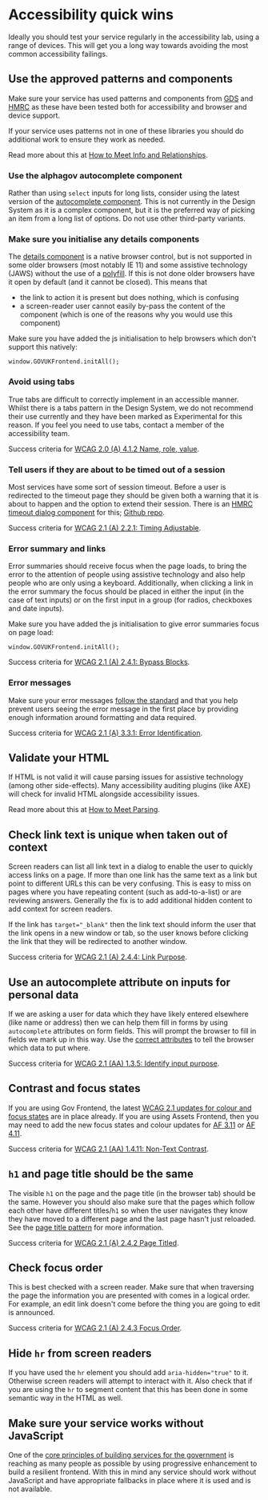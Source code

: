 # Accessibility quick wins

​Ideally you should test your service regularly in the accessibility lab, using a range of devices. This will get you a long way towards avoiding the most common accessibility failings.

## Use the approved patterns and components

Make sure your service has used patterns and components from [GDS](https://design-system.service.gov.uk/) and [HMRC](https://design.tax.service.gov.uk/hmrc-design-patterns/) as these have been tested both for accessibility and browser and device support.

If your service uses patterns not in one of these libraries you should do additional work to ensure they work as needed.

Read more about this at [How to Meet Info and Relationships](https://www.w3.org/WAI/WCAG21/quickref/#info-and-relationships).

### Use the alphagov autocomplete component

Rather than using `select` inputs for long lists, consider using the latest version of the [autocomplete component](https://github.com/alphagov/accessible-autocomplete). This is not currently in the Design System as it is a complex component, but it is the preferred way of picking an item from a long list of options. Do not use other third-party variants.

### Make sure you initialise any details components

The [details component](https://design-system.service.gov.uk/components/details/) is a native browser control, but is not supported in some older browsers (most notably IE 11) and some assistive technology (JAWS) without the use of a [polyfill](https://github.com/hmrc/assets-frontend/blob/master/assets/javascripts/modules/details.polyfill.js).
If this is not done older browsers have it open by default (and it cannot be closed). This means that
- the link to action it is present but does nothing, which is confusing
- a screen-reader user cannot easily by-pass the content of the component (which is one of the reasons why you would use this component)

Make sure you have added the js initialisation to help browsers which don't support this natively:

    window.GOVUKFrontend.initAll();

### Avoid using tabs

True tabs are difficult to correctly implement in an accessible manner. Whilst there is a tabs pattern in the Design System, we do not recommend their use currently and they have been marked as Experimental for this reason. If you feel you need to use tabs, contact a member of the accessibility team.

Success criteria for [WCAG 2.0 (A) 4.1.2 Name, role, value](https://www.w3.org/TR/UNDERSTANDING-WCAG20/ensure-compat-rsv.html).

### Tell users if they are about to be timed out of a session

Most services have some sort of session timeout. Before a user is redirected to the timeout page they should be given both a warning that it is about to happen and the option to extend their session. There is an [HMRC timeout dialog component](http://hmrc.github.io/assets-frontend/patterns/help-users-when-we-time-them-out-of-a-service/index.html) for this; [Github repo](https://github.com/hmrc/hmrc-frontend/tree/master/src/components/timeout-dialog).

Success criteria for [WCAG 2.1 (A) 2.2.1: Timing Adjustable](https://www.w3.org/WAI/WCAG21/Understanding/timing-adjustable.html).

### Error summary and links

Error summaries should receive focus when the page loads, to bring the error to the attention of people using assistive technology and also help people who are only using a keyboard. Additionally, when clicking a link in the error summary the focus should be placed in either the input (in the case of text inputs) or on the first input in a group (for radios, checkboxes and date inputs).

Make sure you have added the js initialisation to give error summaries focus on page load:

    window.GOVUKFrontend.initAll();

Success criteria for [WCAG 2.1 (A) 2.4.1: Bypass Blocks](https://www.w3.org/WAI/WCAG21/Understanding/bypass-blocks.html).

### Error messages

Make sure your error messages [follow the standard](https://design-system.service.gov.uk/components/error-message/#be-clear-and-concise) and that you help prevent users seeing the error message in the first place by providing enough information around formatting and data required.

Success criteria for [WCAG 2.1 (A) 3.3.1: Error Identification](https://www.w3.org/WAI/WCAG21/Understanding/error-identification.html).

## Validate your HTML

If HTML is not valid it will cause parsing issues for assistive technology (among other side-effects). Many accessibility auditing plugins (like AXE) will check for invalid HTML alongside accessibility issues.

Read more about this at [How to Meet Parsing](https://www.w3.org/WAI/WCAG21/quickref/#parsing).

## Check link text is unique when taken out of context

Screen readers can list all link text in a dialog to enable the user to quickly access links on a page. If more than one link has the same text as a link but point to different URLs this can be very confusing. This is easy to miss on pages where you have repeating content (such as add-to-a-list) or are reviewing answers. Generally the fix is to add additional hidden content to add context for screen readers.

If the link has `target="_blank"` then the link text should inform the user that the link opens in a new window or tab, so the user knows before clicking the link that they will be redirected to another window.

Success criteria for [WCAG 2.1 (A) 2.4.4: Link Purpose](https://www.w3.org/WAI/WCAG21/Understanding/link-purpose-in-context.html).

## Use an autocomplete attribute on inputs for personal data

If we are asking a user for data which they have likely entered elsewhere (like name or address) then we can help them fill in forms by using `autocomplete` attributes on form fields. This will prompt the browser to fill in fields we mark up in this way. Use the [correct attributes](https://html.spec.whatwg.org/multipage/form-control-infrastructure.html#autofill) to tell the browser which data to put where.

Success criteria for [WCAG 2.1 (AA) 1.3.5: Identify input purpose](https://www.w3.org/WAI/WCAG21/Understanding/identify-input-purpose.html).

## Contrast and focus states

If you are using Gov Frontend, the latest [WCAG 2.1 updates for colour and focus states](https://designnotes.blog.gov.uk/2019/07/29/weve-made-the-gov-uk-design-system-more-accessible/) are in place already. If you are using Assets Frontend, then you may need to add the new focus states and colour updates for [AF 3.11](https://gist.github.com/adamliptrot-oc/f77250a6f69fb31fabd935e2002f4964) or [AF 4.11](https://gist.github.com/adamliptrot-oc/f77250a6f69fb31fabd935e2002f4964).

Success criteria for [WCAG 2.1 (AA) 1.4.11: Non-Text Contrast](https://www.w3.org/WAI/WCAG21/Understanding/non-text-contrast.html).

## `h1` and page title should be the same

The visible `h1` on the page and the page title (in the browser tab) should be the same. However you should also make sure that the pages which follow each other have different titles/`h1` so when the user navigates they know they have moved to a different page and the last page hasn't just reloaded. See the [page title pattern](https://design.tax.service.gov.uk/hmrc-design-patterns/page-title/) for more information.

Success criteria for [WCAG 2.1 (A) 2.4.2 Page Titled](https://www.w3.org/WAI/WCAG21/Understanding/page-titled.html).

## Check focus order

This is best checked with a screen reader. Make sure that when traversing the page the information you are presented with comes in a logical order. For example, an edit link doesn't come before the thing you are going to edit is announced.

Success criteria for [WCAG 2.1 (A) 2.4.3 Focus Order](https://www.w3.org/WAI/WCAG21/Understanding/focus-order.html).

## Hide `hr` from screen readers

If you have used the `hr` element you should add `aria-hidden="true"` to it. Otherwise screen readers will attempt to interact with it. Also check that if you are using the `hr` to segment content that this has been done in some semantic way in the HTML as well.

## Make sure your service works without JavaScript

One of the [core principles of building services for the government](https://www.gov.uk/service-manual/technology/using-progressive-enhancement) is reaching as many people as possible by using progressive enhancement to build a resilient frontend. With this in mind any service should work without JavaScript and have appropriate fallbacks in place where it is used and is not available.

